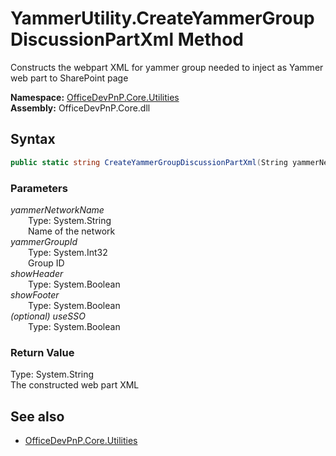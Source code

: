 # YammerUtility.CreateYammerGroupDiscussionPartXml Method  
Constructs the webpart XML for yammer group needed to inject as Yammer web part to SharePoint page  

**Namespace:** [OfficeDevPnP.Core.Utilities](OfficeDevPnP.Core.Utilities.md)  
**Assembly:** OfficeDevPnP.Core.dll  
## Syntax
```C#
public static string CreateYammerGroupDiscussionPartXml(String yammerNetworkName, Int32 yammerGroupId, Boolean showHeader, Boolean showFooter, Boolean useSSO)
```
### Parameters
*yammerNetworkName*  
&emsp;&emsp;Type: System.String  
&emsp;&emsp;Name of the network  
*yammerGroupId*  
&emsp;&emsp;Type: System.Int32  
&emsp;&emsp;Group ID  
*showHeader*  
&emsp;&emsp;Type: System.Boolean  
*showFooter*  
&emsp;&emsp;Type: System.Boolean  
*(optional) useSSO*  
&emsp;&emsp;Type: System.Boolean  
### Return Value
Type: System.String  
The constructed web part XML

## See also
- [OfficeDevPnP.Core.Utilities](OfficeDevPnP.Core.Utilities.md)
